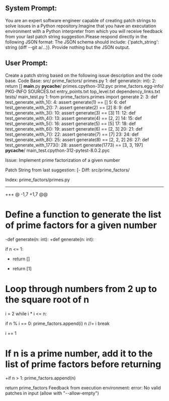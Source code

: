 System Prompt:
----------------
You are an expert software engineer capable of creating patch strings to solve issues in a Python repository.Imagine that you have an executation environment with a Python interpreter from which you will receive feedback from your last patch string suggestion.Please respond directly in the following JSON format: The JSON schema should include: {'patch_string': string (diff --git a/...)}. Provide nothing but the JSON output.

User Prompt:
--------------
Create a patch string based on the following issue description and the code base.
Code Base:
src/
    prime_factors/
        primes.py
            1: def generate(n: int):
            2:     return []
        __main__.py
        __pycache__/
            primes.cpython-312.pyc
    prime_factors.egg-info/
        PKG-INFO
        SOURCES.txt
        entry_points.txt
        top_level.txt
        dependency_links.txt
tests/
    main_test.py
        1: from prime_factors.primes import generate
        2: 
        3: def test_generate_with_1():
        4:     assert generate(1) == []
        5: 
        6: def test_generate_with_2():
        7:     assert generate(2) == [2]
        8: 
        9: def test_generate_with_3():
        10:     assert generate(3) == [3]
        11: 
        12: def test_generate_with_4():
        13:     assert generate(4) == [2, 2]
        14: 
        15: def test_generate_with_5():
        16:     assert generate(5) == [5]
        17: 
        18: def test_generate_with_6():
        19:     assert generate(6) == [2, 3]
        20: 
        21: def test_generate_with_7():
        22:     assert generate(7) == [7]
        23: 
        24: def test_generate_with_8():
        25:     assert generate(8) == [2, 2, 2]
        26: 
        27: def test_generate_with_1773():
        28:     assert generate(1773) == [3, 3, 197]
    __pycache__/
        main_test.cpython-312-pytest-8.0.2.pyc

Issue:
Implement prime factorization of a given number

Patch String from last suggestion:
[-
 Diff: src/prime_factors/

 Index: prime_factors/primes.py

 ----
+++ 
@ -1,7 +1,7 @@
 # Define a function to generate the list of prime factors for a given number

-def generate(n: int):
+def generate(n: int):

 if n <= 1:
- return []
+ return [1]

 # Loop through numbers from 2 up to the square root of n
 i = 2
 while i * i <= n:

 if n % i == 0:
 prime_factors.append(i)
 n //= i
 break

 i += 1

 # If n is a prime number, add it to the list of prime factors before returning
+if n > 1:
 prime_factors.append(n)

 return prime_factors
Feedback from execution environment:
error: No valid patches in input (allow with "--allow-empty")

